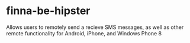 finna-be-hipster
================

Allows users to remotely send a recieve SMS messages, as well as other remote functionality for Android, iPhone, and Windows Phone 8
